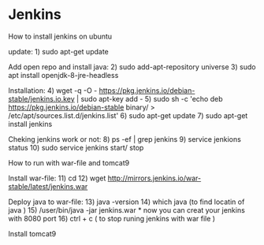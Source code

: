 # Jenkins


How to install jenkins on ubuntu
  
  update:
    1) sudo apt-get update 
  
  Add open repo and install java:
    2) sudo add-apt-repository universe
    3) sudo apt install openjdk-8-jre-headless
  
  Installation:
    4) wget -q -O - https://pkg.jenkins.io/debian-stable/jenkins.io.key | sudo apt-key add -
    5) sudo sh -c 'echo deb https://pkg.jenkins.io/debian-stable binary/ > \
    /etc/apt/sources.list.d/jenkins.list'
    6) sudo apt-get update
    7) sudo apt-get install jenkins
    
  Cheking jenkins work or not:
    8) ps -ef | grep jenkins
    9) service jenkions status 
    10) sudo service jenkins start/ stop

    
 How to run with war-file and tomcat9
    
  Install war-file:
    11) cd
    12) wget http://mirrors.jenkins.io/war-stable/latest/jenkins.war
  
  Deploy java to war-file:
    13) java -version
    14) which java (to find locatin of java )
    15) /user/bin/java -jar jenkins.war
            * now you can creat your jenkins with 8080 port
    16) ctrl + c ( to stop runing jenkins with war file )
    
 Install tomcat9
 


   
 
